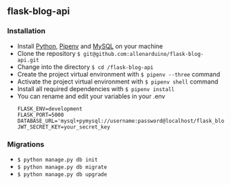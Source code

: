 ##  flask-blog-api

### Installation
  - Install [Python](https://www.python.org/downloads/), [Pipenv](https://docs.pipenv.org/) and [MySQL](https://dev.mysql.com/downloads/installer/) on your machine
  - Clone the repository `$ git@github.com:allenarduino/flask-blog-api.git`
  - Change into the directory `$ cd /flask-blog-api`
  - Create the project virtual environment with `$ pipenv --three` command
  - Activate the project virtual environment with `$ pipenv shell` command
  - Install all required dependencies with `$ pipenv install`
  - You can rename and edit  your variables in your .env
      ```
      FLASK_ENV=development
      FLASK_PORT=5000
      DATABASE_URL='mysql+pymysql://username:password@localhost/flask_blog_api'
      JWT_SECRET_KEY=your_secret_key
      ```

### Migrations

- `$ python manage.py db init` 
- `$ python manage.py db migrate` 
- `$ python manage.py db upgrade` 